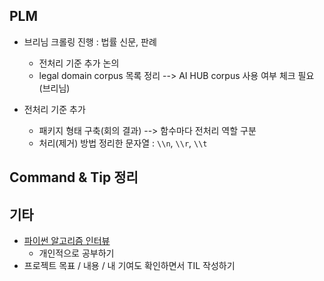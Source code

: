 ## PLM

- 브리님 크롤링 진행 : 법률 신문, 판례
  - 전처리 기준 추가 논의
  - legal domain corpus 목록 정리 --> AI HUB corpus 사용 여부 체크 필요(브리님)

- 전처리 기준 추가
  - 패키지 형태 구축(회의 결과) --> 함수마다 전처리 역할 구분
  - 처리(제거) 방법 정리한 문자열 : `\\n`, `\\r`, `\\t` 




## Command & Tip 정리




## 기타

- [파이썬 알고리즘 인터뷰](https://github.com/onlybooks/algorithm-interview)
  - 개인적으로 공부하기
- 프로젝트 목표 / 내용 / 내 기여도 확인하면서 TIL 작성하기
